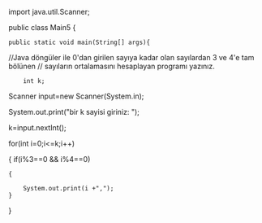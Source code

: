 import java.util.Scanner;



public class Main5 {

    public static void main(String[] args){
    

//Java döngüler ile 0'dan girilen sayıya kadar olan sayılardan 3 ve 4'e tam bölünen
// sayıların ortalamasını hesaplayan programı yazınız.

        int k;
        
Scanner input=new Scanner(System.in);

System.out.print("bir k sayisi giriniz: ");

k=input.nextInt();


for(int i=0;i<=k;i++)

{
    if(i%3==0 && i%4==0)
    
    {
    
        System.out.print(i +",");
    }
}
